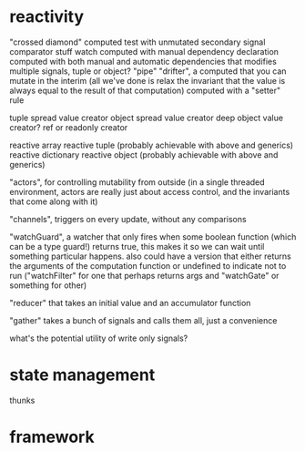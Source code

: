 # reactivity
"crossed diamond" computed test with unmutated secondary signal
comparator stuff
watch
computed with manual dependency declaration
computed with both manual and automatic dependencies that modifies multiple signals, tuple or object? "pipe"
"drifter", a computed that you can mutate in the interim (all we've done is relax the invariant that the value is always equal to the result of that computation)
computed with a "setter" rule

tuple spread value creator
object spread value creator
deep object value creator?
ref or readonly creator

reactive array
reactive tuple (probably achievable with above and generics)
reactive dictionary
reactive object (probably achievable with above and generics)

"actors", for controlling mutability from outside (in a single threaded environment, actors are really just about access control, and the invariants that come along with it)

"channels", triggers on every update, without any comparisons

"watchGuard", a watcher that only fires when some boolean function (which can be a type guard!) returns true, this makes it so we can wait until something particular happens. also could have a version that either returns the arguments of the computation function or undefined to indicate not to run ("watchFilter" for one that perhaps returns args and "watchGate" or something for other)

"reducer" that takes an initial value and an accumulator function

"gather" takes a bunch of signals and calls them all, just a convenience

what's the potential utility of write only signals?

# state management
thunks

# framework
